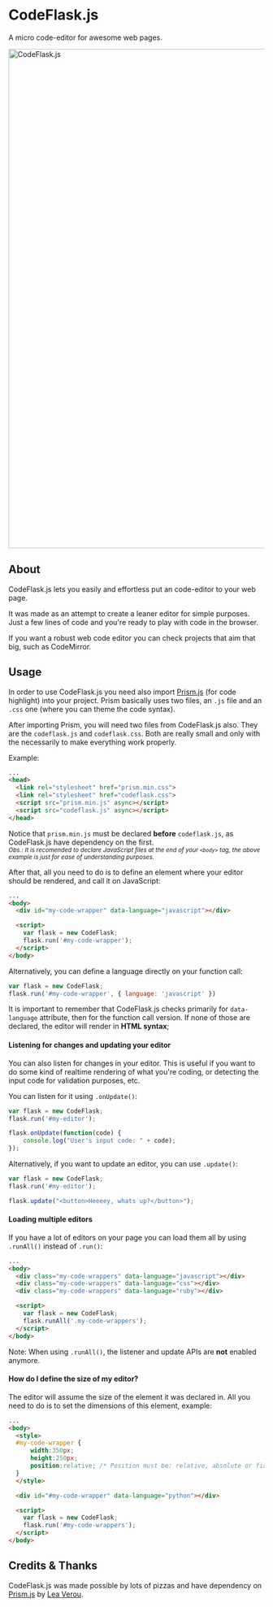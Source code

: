 # CodeFlask.js
A micro code-editor for awesome web pages.

<img width="983" alt="CodeFlask.js" src="https://cloud.githubusercontent.com/assets/1953194/9321840/ed0eb022-4541-11e5-9390-30f7dfff82e1.png">

## About

CodeFlask.js lets you easily and effortless put an code-editor to your web page.

It was made as an attempt to create a leaner editor for simple purposes. Just a few lines of code and you're ready to play with code in the browser.

If you want a robust web code editor you can check projects that aim that big, such as CodeMirror.


## Usage

In order to use CodeFlask.js you need also import [Prism.js](https://github.com/PrismJS/prism) (for code highlight) into your project. Prism basically uses two files, an `.js` file and an `.css` one (where you can theme the code syntax).

After importing Prism, you will need two files from CodeFlask.js also. They are the `codeflask.js` and `codeflask.css`. Both are really small and only with the necessarily to make everything work properly.

Example:

```html
...
<head>
  <link rel="stylesheet" href="prism.min.css">
  <link rel="stylesheet" href="codeflask.css">
  <script src="prism.min.js" async></script>
  <script src="codeflask.js" async></script>
</head>
```

Notice that `prism.min.js` must be declared **before** `codeflask.js`, as CodeFlask.js have dependency on the first.<br>
<sup>*Obs.: It is recomended to declare JavaScript files at the end of your `<body>` tag, the above example is just for ease of understanding purposes.*</sup>

After that, all you need to do is to define an element where your editor should be rendered, and call it on JavaScript:

```html
...
<body>
  <div id="my-code-wrapper" data-language="javascript"></div>

  <script>
    var flask = new CodeFlask;
    flask.run('#my-code-wrapper');
  </script>
</body>
```

Alternatively, you can define a language directly on your function call:

```javascript
var flask = new CodeFlask;
flask.run('#my-code-wrapper', { language: 'javascript' })
```

 It is important to remember that CodeFlask.js checks primarily for `data-language` attribute, then for the function call version. If none of those are declared, the editor will render in **HTML syntax**;

#### Listening for changes and updating your editor

You can also listen for changes in your editor. This is useful if you want to do some kind of realtime rendering of what you're coding, or detecting the input code for validation purposes, etc.

You can listen for it using `.onUpdate()`:

```javascript
var flask = new CodeFlask;
flask.run('#my-editor');

flask.onUpdate(function(code) {
    console.log("User's input code: " + code);
});
```

Alternatively, if you want to update an editor, you can use `.update()`:

```javascript
var flask = new CodeFlask;
flask.run('#my-editor');

flask.update("<button>Heeeey, whats up?</button>");
```

#### Loading multiple editors

If you have a lot of editors on your page you can load them all by using `.runAll()` instead of `.run()`:

```html
...
<body>
  <div class="my-code-wrappers" data-language="javascript"></div>
  <div class="my-code-wrappers" data-language="css"></div>
  <div class="my-code-wrappers" data-language="ruby"></div>

  <script>
    var flask = new CodeFlask;
    flask.runAll('.my-code-wrappers');
  </script>
</body>
```

Note: When using `.runAll()`, the listener and update APIs are **not** enabled anymore.

#### How do I define the size of my editor?

The editor will assume the size of the element it was declared in. All you need to do is to set the dimensions of this element, example:

```html
...
<body>
  <style>
  #my-code-wrapper {
      width:350px;
      height:250px;
      position:relative; /* Position must be: relative, absolute or fixed */
  }
  </style>

  <div id="#my-code-wrapper" data-language="python"></div>

  <script>
    var flask = new CodeFlask;
    flask.run('#my-code-wrappers');
  </script>
</body>
```

## Credits & Thanks

CodeFlask.js was made possible by lots of pizzas and have dependency on [Prism.js](https://github.com/PrismJS/prism) by [Lea Verou](http://lea.verou.me/).
